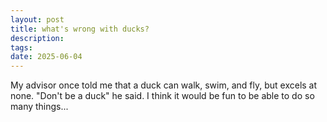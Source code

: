 ```yaml
---
layout: post
title: what's wrong with ducks?
description: 
tags: 
date: 2025-06-04
---
```

My advisor once told me that a duck can walk, swim, and fly, but excels at none. "Don't be a duck" he said. I think it would be fun to be able to do so many things...